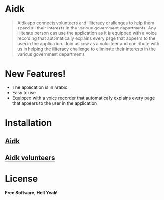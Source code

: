 # Aidk

> Aidk app connects volunteers and illiteracy challenges to help them spend all their interests in the various government departments. Any illiterate person can use the application as it is equipped with a voice recording that automatically explains every page that appears to the user in the application.
Join us now as a volunteer and contribute with us in helping the illiteracy challenge to eliminate their interests in the various government departments
# New Features!
- The application is in Arabic
- Easy to use
- Equipped with a voice recorder that automatically explains every page that appears to the user in the application

# Installation

## [Aidk](https://play.google.com/store/apps/details?id=com.gizumken.aidka)
## [Aidk volunteers](https://play.google.com/store/apps/details?id=com.gizumken.aidkv)
# License
**Free Software, Hell Yeah!**
